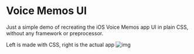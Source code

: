 # Voice Memos UI
Just a simple demo of recreating the iOS Voice Memos app UI in plain CSS, without any framework or preprocessor.

Left is made with CSS, right is the actual app
![img](https://i.imgur.com/R6ZsXIV.png)
